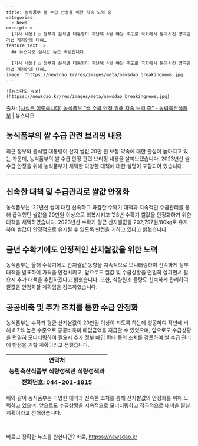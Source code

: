     ---
    title: 농식품부 쌀 수급 안정을 위한 지속 노력 중
    categories:
      - News
    excerpt: >
      [기사 내용] ○ 정부와 윤석열 대통령이 지난해 4월 야당 주도로 국회에서 통과시킨 양곡관리법 개정안에 대해…
    feature_text: >
      ## 뉴스다오 실시간 뉴스 속보입니다.
    
      [기사 내용] ○ 정부와 윤석열 대통령이 지난해 4월 야당 주도로 국회에서 통과시킨 양곡관리법 개정안에 대해…
    image: 'https://newsdao.kr/res/images/meta/newsdao_breakingnews.jpg'
    ---
    
    ![뉴스다오 속보](httpss://newsdao.kr/res/images/meta/newsdao_breakingnews.jpg)

<p>출처: <a href="httpss://newsdao.kr/2995" rel="dofollow">[사실은 이렇습니다] 농식품부 “쌀 수급 안정 위해 지속 노력 중” - 농림축산식품부</a> | 뉴스다오</p>

<h2>농식품부의 쌀 수급 관련 브리핑 내용</h2>

<p data-ke-size="size16">최근 정부와 윤석열 대통령이 산지 쌀값 20만 원 보장 약속에 대한 관심이 높아지고 있는 가운데, 농식품부의 쌀 수급 안정 관련 브리핑 내용을 살펴보겠습니다. 2023년산 쌀 수급 안정을 위해 농식품부가 채택한 다양한 대책에 대한 설명이 포함되어 있습니다.</p>

<hr>

<h2 data-ke-size="size26">신속한 대책 및 수급관리로 쌀값 안정화</h2>

<p data-ke-size="size16">농식품부는 ’22년산 쌀에 대한 신속하고 과감한 수확기 대책과 지속적인 수급관리를 통해 급락했던 쌀값을 20만원 이상으로 회복시키고 ’23년 수확기 쌀값을 안정화하기 위한 대책을 채택하였습니다. 2023년산 수확기 평균 산지쌀값을 202,797원/80kg로 유지하여 쌀값이 안정적으로 유지될 수 있도록 만전을 기하고 있다고 밝혔습니다.</p>

<h2 data-ke-size="size26">금년 수확기에도 안정적인 산지쌀값을 위한 노력</h2>

<p data-ke-size="size16">농식품부는 올해 수확기에도 산지쌀값 동향을 지속적으로 모니터링하여 신속하게 정부대책을 발표하여 가격을 안정시키고, 앞으로도 쌀값 및 수급상황을 면밀히 살피면서 필요시 추가 대책을 추진하겠다고 밝혔습니다. 또한, 식량원조 물량도 신속하게 관리하여 쌀값을 안정화할 계획임을 강조하였습니다.</p>

<h2 data-ke-size="size26">공공비축 및 추가 조치를 통한 수급 안정화</h2>

<p data-ke-size="size16">농식품부는 수확기 평균 산지쌀값이 20만원 이상이 되도록 하는데 성공하여 작년에 비해 8.7% 높은 수준으로 공공비축미 매입금액을 지급할 수 있었으며, 앞으로도 수급상황을 면밀히 모니터링하여 필요시 추가 정부 매입 확대 등의 조치를 검토하여 쌀 수급 관리에 만전을 기할 계획이라고 전했습니다.</p>

<table>
	<tr>
		<td style="text-align: center; height: 17px;"><b>연락처</b></td>
	</tr>
	<tr>
		<td style="text-align: center; height: 17px;"><b>농림축산식품부 식량정책관 식량정책과</b></td>
	</tr>
	<tr>
		<td style="text-align: center; height: 17px;"><b>전화번호: 044-201-1815</b></td>
	</tr>
</table>

<p data-ke-size="size16">위와 같이 농식품부는 다양한 대책과 신속한 조치를 통해 산지쌀값의 안정화를 위해 노력하고 있으며, 앞으로도 수급상황을 지속적으로 모니터링하고 적극적으로 대책을 펼칠 계획이라고 전해졌습니다.</p>

<p data-ke-size="size16">&nbsp;</p> 

빠르고 정확한 뉴스를 원한다면? 바로, <a href="httpss://newsdao.kr" rel="dofollow">httpss://newsdao.kr</a>


    